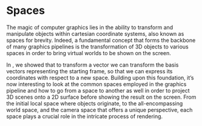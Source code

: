 # Spaces

The magic of computer graphics lies in the ability to transform and manipulate objects within cartesian coordinate systems, also known as spaces for brevity. Indeed, a fundamental concept that forms the backbone of many graphics pipelines is the transformation of 3D objects to various spaces in order to bring virtual worlds to be shown on the screen.

In [](transformations.md), we showed that to transform a vector we can transform the basis vectors representing the starting frame, so that we can express its coordinates with respect to a new space. Building upon this foundation, it’s now interesting to look at the common spaces employed in the graphics pipeline and how to go from a space to another as well in order to project 3D scenes onto a 2D surface before showing the result on the screen. From the initial local space where objects originate, to the all-encompassing world space, and the camera space that offers a unique perspective, each space plays a crucial role in the intricate process of rendering.